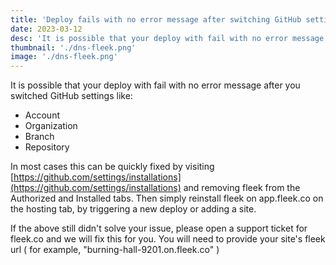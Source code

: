 ```yaml
---
title: 'Deploy fails with no error message after switching GitHub settings'
date: 2023-03-12
desc: 'It is possible that your deploy with fail with no error message after you switched GitHub settings like:.'
thumbnail: './dns-fleek.png'
image: './dns-fleek.png'
---
```


It is possible that your deploy with fail with no error message after you switched GitHub settings like:

- Account
- Organization
- Branch
- Repository

In most cases this can be quickly fixed by visiting [https://github.com/settings/installations](https://github.com/settings/installations) and removing fleek from the Authorized and Installed tabs. Then simply reinstall fleek on app.fleek.co on the hosting tab, by triggering a new deploy or adding a site.

If the above still didn't solve your issue, please open a support ticket for fleek.co and we will fix this for you. You will need to provide your site's fleek url ( for example, "burning-hall-9201.on.fleek.co" )
